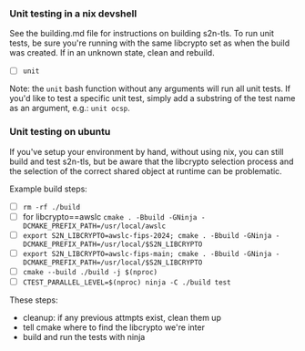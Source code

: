 ### Unit testing in a nix devshell

See the building.md file for instructions on building s2n-tls. To run unit tests, be sure you're running with the same libcrypto set as when the build was created. If in an unknown state, clean and rebuild.

- [ ] `unit`

Note: the `unit` bash function without any arguments will run all unit tests.  If you'd like to test a specific 
unit test, simply add a substring of the test name as an argument, e.g.: `unit ocsp`.

### Unit testing on ubuntu 

If you've setup your environment by hand, without using nix, you can still build and test s2n-tls, but be aware
 that the libcrypto selection process and the selection of the correct shared object at runtime can be problematic.

 Example build steps:
 - [ ] `rm -rf ./build` 
 - [ ] for libcrypto==awslc `cmake . -Bbuild -GNinja -DCMAKE_PREFIX_PATH=/usr/local/awslc`
 - [ ] `export S2N_LIBCRYPTO=awslc-fips-2024; cmake . -Bbuild -GNinja -DCMAKE_PREFIX_PATH=/usr/local/$S2N_LIBCRYPTO`
 - [ ] `export S2N_LIBCRYPTO=awslc-fips-main; cmake . -Bbuild -GNinja -DCMAKE_PREFIX_PATH=/usr/local/$S2N_LIBCRYPTO`
 - [ ] `cmake --build ./build -j $(nproc)`
 - [ ] `CTEST_PARALLEL_LEVEL=$(nproc) ninja -C ./build test`

These steps:
  - cleanup: if any previous attmpts exist, clean them up
  - tell cmake where to find the libcrypto we're inter 
  - build and run the tests with ninja